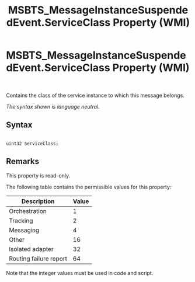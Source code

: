 ﻿---
title: MSBTS_MessageInstanceSuspendedEvent.ServiceClass Property (WMI)
TOCTitle: MSBTS_MessageInstanceSuspendedEvent.ServiceClass Property (WMI)
ms:assetid: 8464a83d-d1cc-4f14-9c75-900166ebe2bd
ms:mtpsurl: https://msdn.microsoft.com/en-us/library/Aa561151(v=BTS.80)
ms:contentKeyID: 51529381
ms.date: 08/30/2017
mtps_version: v=BTS.80
---

# MSBTS\_MessageInstanceSuspendedEvent.ServiceClass Property (WMI)

 

Contains the class of the service instance to which this message belongs.

*The syntax shown is language neutral.*

## Syntax

``` 
  
uint32 ServiceClass;  
```

## Remarks

This property is read-only.

The following table contains the permissible values for this property:

<table>
<thead>
<tr class="header">
<th>Description</th>
<th>Value</th>
</tr>
</thead>
<tbody>
<tr class="odd">
<td>Orchestration</td>
<td>1</td>
</tr>
<tr class="even">
<td>Tracking</td>
<td>2</td>
</tr>
<tr class="odd">
<td>Messaging</td>
<td>4</td>
</tr>
<tr class="even">
<td>Other</td>
<td>16</td>
</tr>
<tr class="odd">
<td>Isolated adapter</td>
<td>32</td>
</tr>
<tr class="even">
<td>Routing failure report</td>
<td>64</td>
</tr>
</tbody>
</table>


Note that the integer values must be used in code and script.

